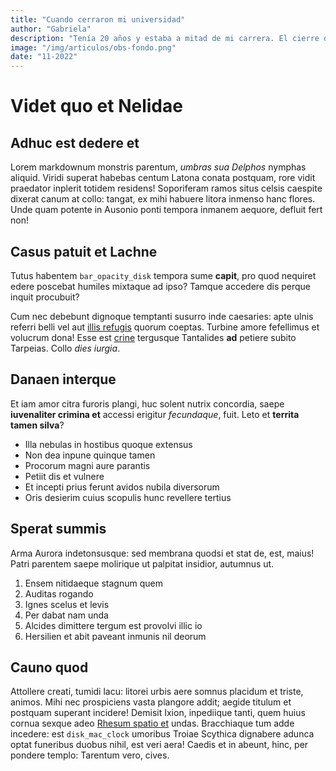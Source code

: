 ```yaml
---
title: "Cuando cerraron mi universidad"
author: "Gabriela"
description: "Tenía 20 años y estaba a mitad de mi carrera. El cierre de la universidad me dejó sin aulas y sin rumbo, pero no sin voz. Aquí cuento cómo seguimos estudiando en casas prestadas y soñando con graduarnos."
image: "/img/articulos/obs-fondo.png"
date: "11-2022"
---
```


# Videt quo et Nelidae

## Adhuc est dedere et

Lorem markdownum monstris parentum, _umbras sua Delphos_ nymphas aliquid. Viridi
superat habebas centum Latona conata postquam, rore vidit praedator inplerit
totidem residens! Soporiferam ramos situs celsis caespite dixerat canum at
collo: tangat, ex mihi habuere litora inmenso hanc flores. Unde quam potente in
Ausonio ponti tempora inmanem aequore, defluit fert non!

## Casus patuit et Lachne

Tutus habentem `bar_opacity_disk` tempora sume **capit**, pro quod nequiret
edere poscebat humiles mixtaque ad ipso? Tamque accedere dis perque inquit
procubuit?

Cum nec debebunt dignoque temptanti susurro inde caesaries: apte ulnis referri
belli vel aut [illis refugis](#sperat-summis) quorum coeptas. Turbine amore
fefellimus et volucrum dona! Esse est [crine](#adhuc-est-dedere-et) tergusque
Tantalides **ad** petiere subito Tarpeias. Collo _dies iurgia_.

## Danaen interque

Et iam amor citra furoris plangi, huc solent nutrix concordia, saepe
**iuvenaliter crimina et** accessi erigitur _fecundaque_, fuit. Leto et
**territa tamen silva**?

- Illa nebulas in hostibus quoque extensus
- Non dea inpune quinque tamen
- Procorum magni aure parantis
- Petiit dis et vulnere
- Et incepti prius ferunt avidos nubila diversorum
- Oris desierim cuius scopulis hunc revellere tertius

## Sperat summis

Arma Aurora indetonsusque: sed membrana quodsi et stat de, est, maius! Patri
parentem saepe molirique ut palpitat insidior, autumnus ut.

1. Ensem nitidaeque stagnum quem
2. Auditas rogando
3. Ignes scelus et levis
4. Per dabat nam unda
5. Alcides dimittere tergum est provolvi illic io
6. Hersilien et abit paveant inmunis nil deorum

## Cauno quod

Attollere creati, tumidi lacu: litorei urbis aere somnus placidum et triste,
animos. Mihi nec prospiciens vasta plangore addit; aegide titulum et postquam
superant incidere! Demisit Ixion, inpediique tanti, quem huius cornua sexque
adeo [Rhesum spatio et](#cauno-quod) undas. Bracchiaque tum adde incedere: est
`disk_mac_clock` umoribus Troiae Scythica dignabere adunca optat funeribus
duobus nihil, est veri aera! Caedis et in abeunt, hinc, per pondere templo:
Tarentum vero, cives.
